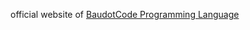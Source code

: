 official website of [BaudotCode Programming Language](https://github.com/Infected-Squirrels-foundation/baudot-code)
